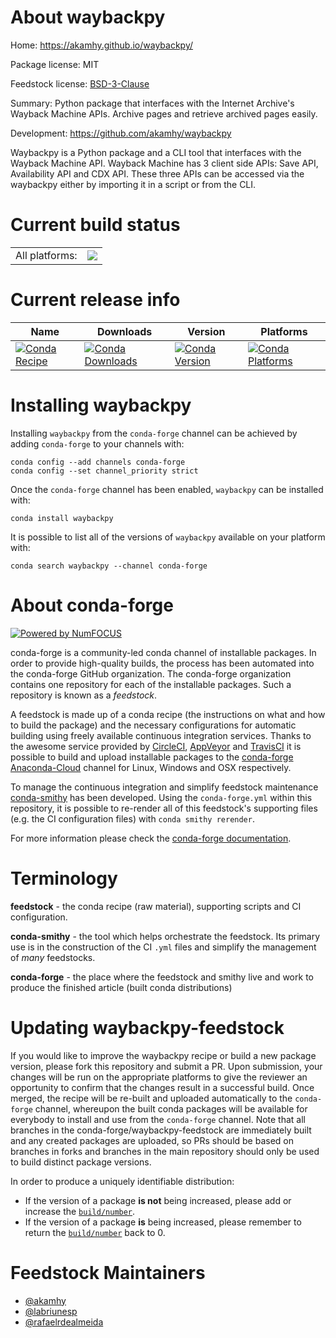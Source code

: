 About waybackpy
===============

Home: https://akamhy.github.io/waybackpy/

Package license: MIT

Feedstock license: [BSD-3-Clause](https://github.com/conda-forge/waybackpy-feedstock/blob/master/LICENSE.txt)

Summary: Python package that interfaces with the Internet Archive's Wayback Machine APIs. Archive pages and retrieve archived pages easily.

Development: https://github.com/akamhy/waybackpy

Waybackpy is a Python package and a CLI tool that interfaces with the Wayback Machine API.
Wayback Machine has 3 client side APIs: Save API, Availability API and CDX API.
These three APIs can be accessed via the waybackpy either by importing it in a script or from the CLI.


Current build status
====================


<table><tr><td>All platforms:</td>
    <td>
      <a href="https://dev.azure.com/conda-forge/feedstock-builds/_build/latest?definitionId=15118&branchName=master">
        <img src="https://dev.azure.com/conda-forge/feedstock-builds/_apis/build/status/waybackpy-feedstock?branchName=master">
      </a>
    </td>
  </tr>
</table>

Current release info
====================

| Name | Downloads | Version | Platforms |
| --- | --- | --- | --- |
| [![Conda Recipe](https://img.shields.io/badge/recipe-waybackpy-green.svg)](https://anaconda.org/conda-forge/waybackpy) | [![Conda Downloads](https://img.shields.io/conda/dn/conda-forge/waybackpy.svg)](https://anaconda.org/conda-forge/waybackpy) | [![Conda Version](https://img.shields.io/conda/vn/conda-forge/waybackpy.svg)](https://anaconda.org/conda-forge/waybackpy) | [![Conda Platforms](https://img.shields.io/conda/pn/conda-forge/waybackpy.svg)](https://anaconda.org/conda-forge/waybackpy) |

Installing waybackpy
====================

Installing `waybackpy` from the `conda-forge` channel can be achieved by adding `conda-forge` to your channels with:

```
conda config --add channels conda-forge
conda config --set channel_priority strict
```

Once the `conda-forge` channel has been enabled, `waybackpy` can be installed with:

```
conda install waybackpy
```

It is possible to list all of the versions of `waybackpy` available on your platform with:

```
conda search waybackpy --channel conda-forge
```


About conda-forge
=================

[![Powered by
NumFOCUS](https://img.shields.io/badge/powered%20by-NumFOCUS-orange.svg?style=flat&colorA=E1523D&colorB=007D8A)](https://numfocus.org)

conda-forge is a community-led conda channel of installable packages.
In order to provide high-quality builds, the process has been automated into the
conda-forge GitHub organization. The conda-forge organization contains one repository
for each of the installable packages. Such a repository is known as a *feedstock*.

A feedstock is made up of a conda recipe (the instructions on what and how to build
the package) and the necessary configurations for automatic building using freely
available continuous integration services. Thanks to the awesome service provided by
[CircleCI](https://circleci.com/), [AppVeyor](https://www.appveyor.com/)
and [TravisCI](https://travis-ci.com/) it is possible to build and upload installable
packages to the [conda-forge](https://anaconda.org/conda-forge)
[Anaconda-Cloud](https://anaconda.org/) channel for Linux, Windows and OSX respectively.

To manage the continuous integration and simplify feedstock maintenance
[conda-smithy](https://github.com/conda-forge/conda-smithy) has been developed.
Using the ``conda-forge.yml`` within this repository, it is possible to re-render all of
this feedstock's supporting files (e.g. the CI configuration files) with ``conda smithy rerender``.

For more information please check the [conda-forge documentation](https://conda-forge.org/docs/).

Terminology
===========

**feedstock** - the conda recipe (raw material), supporting scripts and CI configuration.

**conda-smithy** - the tool which helps orchestrate the feedstock.
                   Its primary use is in the construction of the CI ``.yml`` files
                   and simplify the management of *many* feedstocks.

**conda-forge** - the place where the feedstock and smithy live and work to
                  produce the finished article (built conda distributions)


Updating waybackpy-feedstock
============================

If you would like to improve the waybackpy recipe or build a new
package version, please fork this repository and submit a PR. Upon submission,
your changes will be run on the appropriate platforms to give the reviewer an
opportunity to confirm that the changes result in a successful build. Once
merged, the recipe will be re-built and uploaded automatically to the
`conda-forge` channel, whereupon the built conda packages will be available for
everybody to install and use from the `conda-forge` channel.
Note that all branches in the conda-forge/waybackpy-feedstock are
immediately built and any created packages are uploaded, so PRs should be based
on branches in forks and branches in the main repository should only be used to
build distinct package versions.

In order to produce a uniquely identifiable distribution:
 * If the version of a package **is not** being increased, please add or increase
   the [``build/number``](https://docs.conda.io/projects/conda-build/en/latest/resources/define-metadata.html#build-number-and-string).
 * If the version of a package **is** being increased, please remember to return
   the [``build/number``](https://docs.conda.io/projects/conda-build/en/latest/resources/define-metadata.html#build-number-and-string)
   back to 0.

Feedstock Maintainers
=====================

* [@akamhy](https://github.com/akamhy/)
* [@labriunesp](https://github.com/labriunesp/)
* [@rafaelrdealmeida](https://github.com/rafaelrdealmeida/)

